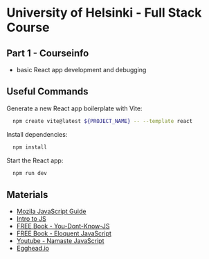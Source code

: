 # University of Helsinki - Full Stack Course

## Part 1 - Courseinfo

-   basic React app development and debugging

## Useful Commands

Generate a new React app boilerplate with Vite:

```bash
  npm create vite@latest ${PROJECT_NAME} -- --template react
```
Install dependencies:

```bash
  npm install
```

Start the React app:

```bash
  npm run dev
```

## Materials
- [Mozila JavaScript Guide](https://developer.mozilla.org/en-US/docs/Web/JavaScript)
- [Intro to JS](https://developer.mozilla.org/en-US/docs/Web/JavaScript/Language_overview)
- [FREE Book - You-Dont-Know-JS](https://github.com/getify/You-Dont-Know-JS)
- [FREE Book - Eloquent JavaScript](https://eloquentjavascript.net/)
- [Youtube - Namaste JavaScript](https://www.youtube.com/playlist?list=PLlasXeu85E9cQ32gLCvAvr9vNaUccPVNP)
- [Egghead.io](https://egghead.io/)